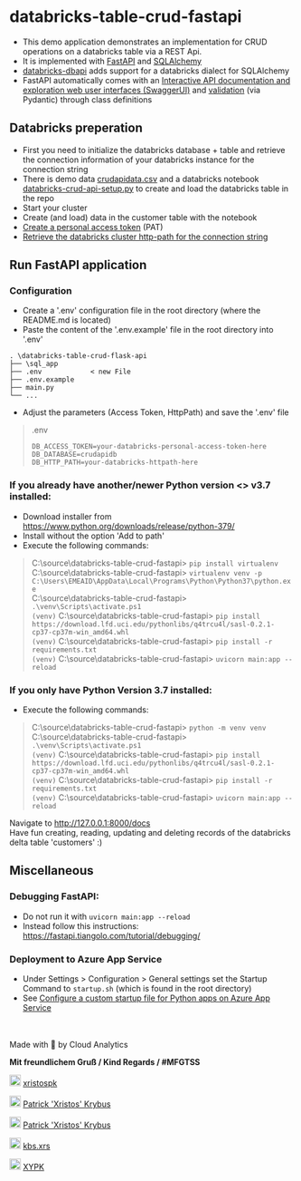 # databricks-table-crud-fastapi
- This demo application demonstrates an implementation for CRUD operations on a databricks table via a REST Api.
- It is implemented with [FastAPI](https://fastapi.tiangolo.com/) and [SQLAlchemy](https://fastapi.tiangolo.com/tutorial/sql-databases/)
- [databricks-dbapi](https://flynn.gg/blog/databricks-sqlalchemy-dialect/) adds support for a databricks dialect for SQLAlchemy
- FastAPI automatically comes with an [Interactive API documentation and exploration web user interfaces (SwaggerUI)](https://fastapi.tiangolo.com/features/) and [validation](https://fastapi.tiangolo.com/features/#validation) (via Pydantic) through class definitions

## Databricks preperation
- First you need to initialize the databricks database + table and retrieve the connection information of your databricks instance for the connection string
- There is demo data [crudapidata.csv](https://github.com/xristospk/databricks-table-crud-fastapi/blob/master/crudapidata.csv) and a databricks notebook [databricks-crud-api-setup.py](https://github.com/xristospk/databricks-table-crud-fastapi/blob/master/databricks-crud-api-setup.py) to create and load the databricks table in the repo
- Start your cluster
- Create (and load) data in the customer table with the notebook
- [Create a personal access token](https://docs.databricks.com/dev-tools/api/latest/authentication.html#:~:text=Generate%20a%20personal%20access%20token,-This%20section%20describes&text=in%20the%20upper%20right%20corner,the%20Generate%20New%20Token%20button.) (PAT)
- [Retrieve the databricks cluster http-path for the connection string](https://docs.databricks.com/integrations/bi/jdbc-odbc-bi.html#get-server-hostname-port-http-path-and-jdbc-url) 


## Run FastAPI application
### Configuration
- Create a '.env' configuration file in the root directory (where the README.md is located)
- Paste the content of the '.env.example' file in the root directory into '.env' 

```
. \databricks-table-crud-flask-api
├── \sql_app
├── .env            < new File
├── .env.example
├── main.py
└── ...
```

- Adjust the parameters (Access Token, HttpPath) and save the '.env' file

> .env
> ```
> DB_ACCESS_TOKEN=your-databricks-personal-access-token-here
> DB_DATABASE=crudapidb
> DB_HTTP_PATH=your-databricks-httpath-here
> ```

### If you already have another/newer Python version <> v3.7 installed:
- Download installer from https://www.python.org/downloads/release/python-379/
- Install without the option 'Add to path'
- Execute the following commands:

> C:\source\databricks-table-crud-fastapi> `pip install virtualenv`  
> C:\source\databricks-table-crud-fastapi> `virtualenv venv -p C:\Users\EMEAID\AppData\Local\Programs\Python\Python37\python.exe`  
> C:\source\databricks-table-crud-fastapi> `.\venv\Scripts\activate.ps1`  
> `(venv)` C:\source\databricks-table-crud-fastapi> `pip install https://download.lfd.uci.edu/pythonlibs/q4trcu4l/sasl-0.2.1-cp37-cp37m-win_amd64.whl`  
> `(venv)` C:\source\databricks-table-crud-fastapi> `pip install -r requirements.txt`  
> `(venv)` C:\source\databricks-table-crud-fastapi> `uvicorn main:app --reload`  


### If you only have Python Version 3.7 installed:
- Execute the following commands:
> C:\source\databricks-table-crud-fastapi> `python -m venv venv`  
> C:\source\databricks-table-crud-fastapi> `.\venv\Scripts\activate.ps1`  
> `(venv)` C:\source\databricks-table-crud-fastapi> `pip install https://download.lfd.uci.edu/pythonlibs/q4trcu4l/sasl-0.2.1-cp37-cp37m-win_amd64.whl`  
> `(venv)` C:\source\databricks-table-crud-fastapi> `pip install -r requirements.txt `  
> `(venv)` C:\source\databricks-table-crud-fastapi> `uvicorn main:app --reload  `  
  
Navigate to http://127.0.0.1:8000/docs  
Have fun creating, reading, updating and deleting records of the databricks delta table 'customers' :)

## Miscellaneous

### Debugging FastAPI:
- Do not run it with `uvicorn main:app --reload` 
- Instead follow this instructions: https://fastapi.tiangolo.com/tutorial/debugging/

### Deployment to Azure App Service
- Under Settings > Configuration > General settings set the Startup Command to `startup.sh` (which is found in the root directory)
- See [Configure a custom startup file for Python apps on Azure App Service](https://docs.microsoft.com/en-us/azure/developer/python/tutorial-deploy-app-service-on-linux-04)

<br>
<br>
Made with 🧠 by Cloud Analytics <br>

**Mit freundlichem Gruß / Kind Regards / #MFGTSS**


<img src="https://cdn.worldvectorlogo.com/logos/linktree-2.svg" alt="drawing" width="20"/>  [xristospk](https://www.linktr.ee/xristospk)

<img src="https://user-images.githubusercontent.com/26623619/135774582-194d8c26-47de-455f-9746-98a06dd0e509.png" alt="drawing" width="20"/>  [Patrick 'Xristos' Krybus](https://www.xing.com/profile/PatrickXristos_Krybus)

<img src="https://user-images.githubusercontent.com/26623619/141059589-e0a3ae00-9c0a-4e6b-9446-bed603a1befa.png" alt="drawing" width="20"/>  [Patrick 'Xristos' Krybus](https://www.linkedin.com/in/xristospk/)

<img src="https://user-images.githubusercontent.com/26623619/135774544-e9215840-e364-4386-b409-180c12ade8c3.png" alt="drawing" width="20"/>  [kbs.xrs](http://instagram.com/kbs.xrs/)

<img src="https://user-images.githubusercontent.com/26623619/135774679-778a23f7-3959-4d31-aa3f-dc6b98778495.png" alt="drawing" width="20"/>  [XYPK](https://www.facebook.com/patrick.krybus)

